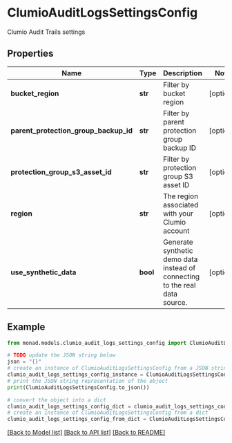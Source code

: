 # ClumioAuditLogsSettingsConfig

Clumio Audit Trails settings

## Properties

Name | Type | Description | Notes
------------ | ------------- | ------------- | -------------
**bucket_region** | **str** | Filter by bucket region | [optional] 
**parent_protection_group_backup_id** | **str** | Filter by parent protection group backup ID | [optional] 
**protection_group_s3_asset_id** | **str** | Filter by protection group S3 asset ID | [optional] 
**region** | **str** | The region associated with your Clumio account | [optional] 
**use_synthetic_data** | **bool** | Generate synthetic demo data instead of connecting to the real data source. | [optional] 

## Example

```python
from monad.models.clumio_audit_logs_settings_config import ClumioAuditLogsSettingsConfig

# TODO update the JSON string below
json = "{}"
# create an instance of ClumioAuditLogsSettingsConfig from a JSON string
clumio_audit_logs_settings_config_instance = ClumioAuditLogsSettingsConfig.from_json(json)
# print the JSON string representation of the object
print(ClumioAuditLogsSettingsConfig.to_json())

# convert the object into a dict
clumio_audit_logs_settings_config_dict = clumio_audit_logs_settings_config_instance.to_dict()
# create an instance of ClumioAuditLogsSettingsConfig from a dict
clumio_audit_logs_settings_config_from_dict = ClumioAuditLogsSettingsConfig.from_dict(clumio_audit_logs_settings_config_dict)
```
[[Back to Model list]](../README.md#documentation-for-models) [[Back to API list]](../README.md#documentation-for-api-endpoints) [[Back to README]](../README.md)



